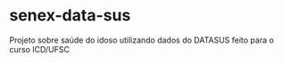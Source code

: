 # senex-data-sus
Projeto sobre saúde do idoso utilizando dados do DATASUS feito para o curso ICD/UFSC
